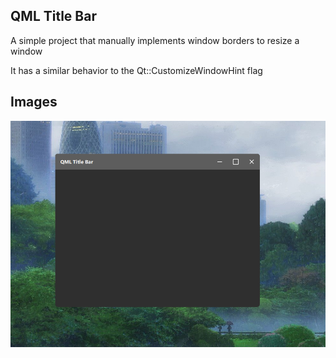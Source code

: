 ## QML Title Bar 

A simple project that manually implements window borders to resize a window

It has a similar behavior to the Qt::CustomizeWindowHint flag

## Images

![Main](documentation/qml-title-bar-resize.png)